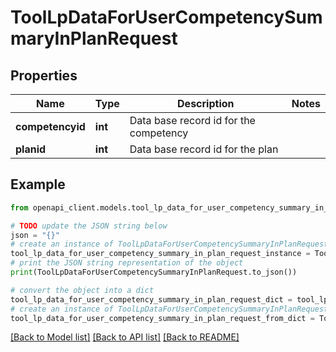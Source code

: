 # ToolLpDataForUserCompetencySummaryInPlanRequest


## Properties

Name | Type | Description | Notes
------------ | ------------- | ------------- | -------------
**competencyid** | **int** | Data base record id for the competency | 
**planid** | **int** | Data base record id for the plan | 

## Example

```python
from openapi_client.models.tool_lp_data_for_user_competency_summary_in_plan_request import ToolLpDataForUserCompetencySummaryInPlanRequest

# TODO update the JSON string below
json = "{}"
# create an instance of ToolLpDataForUserCompetencySummaryInPlanRequest from a JSON string
tool_lp_data_for_user_competency_summary_in_plan_request_instance = ToolLpDataForUserCompetencySummaryInPlanRequest.from_json(json)
# print the JSON string representation of the object
print(ToolLpDataForUserCompetencySummaryInPlanRequest.to_json())

# convert the object into a dict
tool_lp_data_for_user_competency_summary_in_plan_request_dict = tool_lp_data_for_user_competency_summary_in_plan_request_instance.to_dict()
# create an instance of ToolLpDataForUserCompetencySummaryInPlanRequest from a dict
tool_lp_data_for_user_competency_summary_in_plan_request_from_dict = ToolLpDataForUserCompetencySummaryInPlanRequest.from_dict(tool_lp_data_for_user_competency_summary_in_plan_request_dict)
```
[[Back to Model list]](../README.md#documentation-for-models) [[Back to API list]](../README.md#documentation-for-api-endpoints) [[Back to README]](../README.md)



